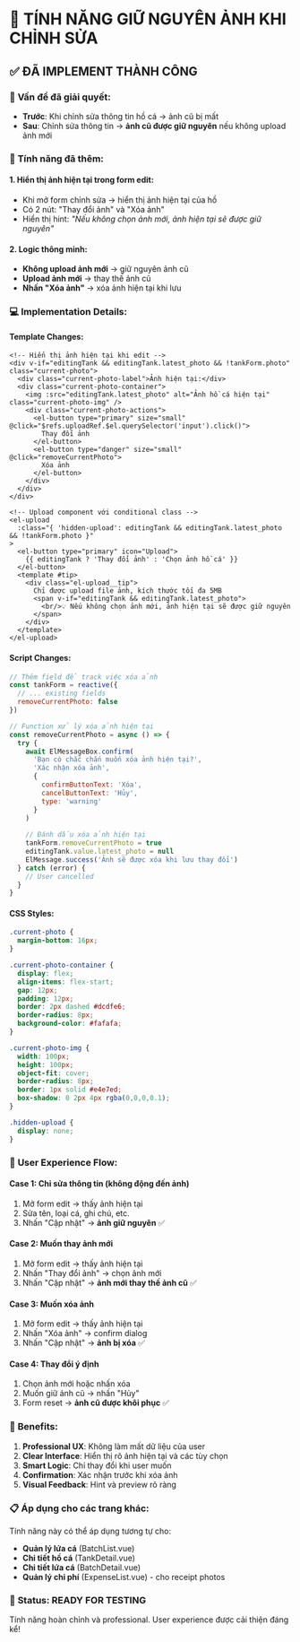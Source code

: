 # 📸 TÍNH NĂNG GIỮ NGUYÊN ẢNH KHI CHỈNH SỬA

## ✅ ĐÃ IMPLEMENT THÀNH CÔNG

### 🎯 **Vấn đề đã giải quyết:**
- **Trước**: Khi chỉnh sửa thông tin hồ cá → ảnh cũ bị mất
- **Sau**: Chỉnh sửa thông tin → **ảnh cũ được giữ nguyên** nếu không upload ảnh mới

### 🔧 **Tính năng đã thêm:**

#### **1. Hiển thị ảnh hiện tại trong form edit:**
- Khi mở form chỉnh sửa → hiển thị ảnh hiện tại của hồ
- Có 2 nút: "Thay đổi ảnh" và "Xóa ảnh"
- Hiển thị hint: *"Nếu không chọn ảnh mới, ảnh hiện tại sẽ được giữ nguyên"*

#### **2. Logic thông minh:**
- **Không upload ảnh mới** → giữ nguyên ảnh cũ
- **Upload ảnh mới** → thay thế ảnh cũ
- **Nhấn "Xóa ảnh"** → xóa ảnh hiện tại khi lưu

### 💻 **Implementation Details:**

#### **Template Changes:**
```vue
<!-- Hiển thị ảnh hiện tại khi edit -->
<div v-if="editingTank && editingTank.latest_photo && !tankForm.photo" class="current-photo">
  <div class="current-photo-label">Ảnh hiện tại:</div>
  <div class="current-photo-container">
    <img :src="editingTank.latest_photo" alt="Ảnh hồ cá hiện tại" class="current-photo-img" />
    <div class="current-photo-actions">
      <el-button type="primary" size="small" @click="$refs.uploadRef.$el.querySelector('input').click()">
        Thay đổi ảnh
      </el-button>
      <el-button type="danger" size="small" @click="removeCurrentPhoto">
        Xóa ảnh
      </el-button>
    </div>
  </div>
</div>

<!-- Upload component với conditional class -->
<el-upload
  :class="{ 'hidden-upload': editingTank && editingTank.latest_photo && !tankForm.photo }"
>
  <el-button type="primary" icon="Upload">
    {{ editingTank ? 'Thay đổi ảnh' : 'Chọn ảnh hồ cá' }}
  </el-button>
  <template #tip>
    <div class="el-upload__tip">
      Chỉ được upload file ảnh, kích thước tối đa 5MB
      <span v-if="editingTank && editingTank.latest_photo">
        <br/>💡 Nếu không chọn ảnh mới, ảnh hiện tại sẽ được giữ nguyên
      </span>
    </div>
  </template>
</el-upload>
```

#### **Script Changes:**
```javascript
// Thêm field để track việc xóa ảnh
const tankForm = reactive({
  // ... existing fields
  removeCurrentPhoto: false
})

// Function xử lý xóa ảnh hiện tại
const removeCurrentPhoto = async () => {
  try {
    await ElMessageBox.confirm(
      'Bạn có chắc chắn muốn xóa ảnh hiện tại?',
      'Xác nhận xóa ảnh',
      {
        confirmButtonText: 'Xóa',
        cancelButtonText: 'Hủy',
        type: 'warning'
      }
    )
    
    // Đánh dấu xóa ảnh hiện tại
    tankForm.removeCurrentPhoto = true
    editingTank.value.latest_photo = null
    ElMessage.success('Ảnh sẽ được xóa khi lưu thay đổi')
  } catch (error) {
    // User cancelled
  }
}
```

#### **CSS Styles:**
```css
.current-photo {
  margin-bottom: 16px;
}

.current-photo-container {
  display: flex;
  align-items: flex-start;
  gap: 12px;
  padding: 12px;
  border: 2px dashed #dcdfe6;
  border-radius: 8px;
  background-color: #fafafa;
}

.current-photo-img {
  width: 100px;
  height: 100px;
  object-fit: cover;
  border-radius: 8px;
  border: 1px solid #e4e7ed;
  box-shadow: 0 2px 4px rgba(0,0,0,0.1);
}

.hidden-upload {
  display: none;
}
```

### 🎯 **User Experience Flow:**

#### **Case 1: Chỉ sửa thông tin (không động đến ảnh)**
1. Mở form edit → thấy ảnh hiện tại
2. Sửa tên, loại cá, ghi chú, etc.
3. Nhấn "Cập nhật" → **ảnh giữ nguyên** ✅

#### **Case 2: Muốn thay ảnh mới**
1. Mở form edit → thấy ảnh hiện tại
2. Nhấn "Thay đổi ảnh" → chọn ảnh mới
3. Nhấn "Cập nhật" → **ảnh mới thay thế ảnh cũ** ✅

#### **Case 3: Muốn xóa ảnh**
1. Mở form edit → thấy ảnh hiện tại
2. Nhấn "Xóa ảnh" → confirm dialog
3. Nhấn "Cập nhật" → **ảnh bị xóa** ✅

#### **Case 4: Thay đổi ý định**
1. Chọn ảnh mới hoặc nhấn xóa
2. Muốn giữ ảnh cũ → nhấn "Hủy"
3. Form reset → **ảnh cũ được khôi phục** ✅

### 🚀 **Benefits:**

1. **Professional UX**: Không làm mất dữ liệu của user
2. **Clear Interface**: Hiển thị rõ ảnh hiện tại và các tùy chọn
3. **Smart Logic**: Chỉ thay đổi khi user muốn
4. **Confirmation**: Xác nhận trước khi xóa ảnh
5. **Visual Feedback**: Hint và preview rõ ràng

### 📋 **Áp dụng cho các trang khác:**

Tính năng này có thể áp dụng tương tự cho:
- **Quản lý lứa cá** (BatchList.vue)
- **Chi tiết hồ cá** (TankDetail.vue) 
- **Chi tiết lứa cá** (BatchDetail.vue)
- **Quản lý chi phí** (ExpenseList.vue) - cho receipt photos

### 🎉 **Status: READY FOR TESTING**

Tính năng hoàn chỉnh và professional. User experience được cải thiện đáng kể!
